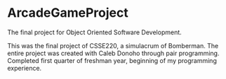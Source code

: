# ArcadeGameProject
The final project for Object Oriented Software Development.

This was the final project of CSSE220, a simulacrum of Bomberman.
The entire project was created with Caleb Donoho through pair programming.
Completed first quarter of freshman year, beginning of my programming experience.
